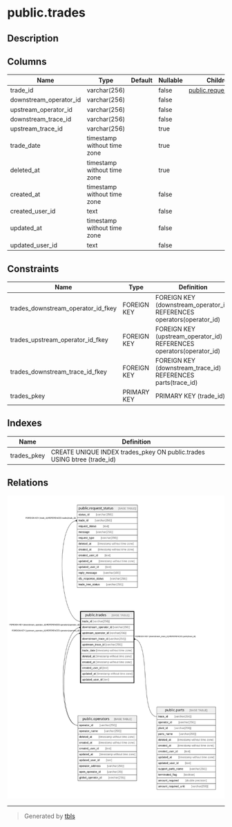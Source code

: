 # public.trades

## Description

## Columns

| Name | Type | Default | Nullable | Children | Parents | Comment |
| ---- | ---- | ------- | -------- | -------- | ------- | ------- |
| trade_id | varchar(256) |  | false | [public.request_status](public.request_status.md) |  |  |
| downstream_operator_id | varchar(256) |  | false |  | [public.operators](public.operators.md) |  |
| upstream_operator_id | varchar(256) |  | false |  | [public.operators](public.operators.md) |  |
| downstream_trace_id | varchar(256) |  | false |  | [public.parts](public.parts.md) |  |
| upstream_trace_id | varchar(256) |  | true |  |  |  |
| trade_date | timestamp without time zone |  | true |  |  |  |
| deleted_at | timestamp without time zone |  | true |  |  |  |
| created_at | timestamp without time zone |  | false |  |  |  |
| created_user_id | text |  | false |  |  |  |
| updated_at | timestamp without time zone |  | false |  |  |  |
| updated_user_id | text |  | false |  |  |  |

## Constraints

| Name | Type | Definition |
| ---- | ---- | ---------- |
| trades_downstream_operator_id_fkey | FOREIGN KEY | FOREIGN KEY (downstream_operator_id) REFERENCES operators(operator_id) |
| trades_upstream_operator_id_fkey | FOREIGN KEY | FOREIGN KEY (upstream_operator_id) REFERENCES operators(operator_id) |
| trades_downstream_trace_id_fkey | FOREIGN KEY | FOREIGN KEY (downstream_trace_id) REFERENCES parts(trace_id) |
| trades_pkey | PRIMARY KEY | PRIMARY KEY (trade_id) |

## Indexes

| Name | Definition |
| ---- | ---------- |
| trades_pkey | CREATE UNIQUE INDEX trades_pkey ON public.trades USING btree (trade_id) |

## Relations

![er](public.trades.svg)

---

> Generated by [tbls](https://github.com/k1LoW/tbls)
